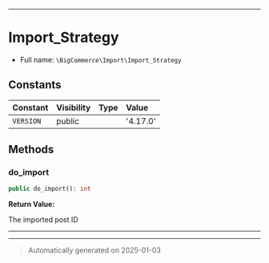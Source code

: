 ***

# Import_Strategy





* Full name: `\BigCommerce\Import\Import_Strategy`


## Constants

| Constant | Visibility | Type | Value |
|:---------|:-----------|:-----|:------|
|`VERSION`|public| |&#039;4.17.0&#039;|

## Methods


### do_import



```php
public do_import(): int
```









**Return Value:**

The imported post ID




***


***
> Automatically generated on 2025-01-03
